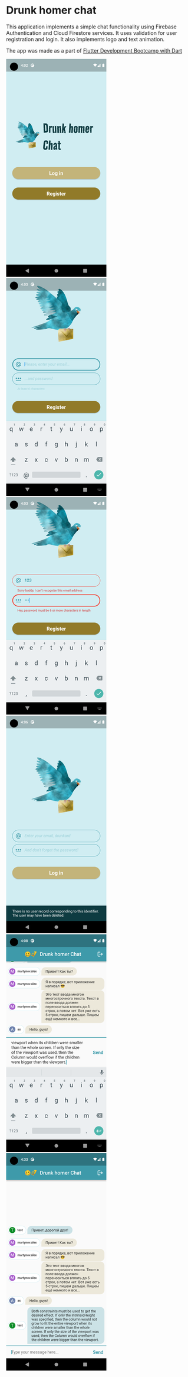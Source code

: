 # Drunk homer chat

This application implements a simple chat functionality using Firebase Authentication and Cloud Firestore services. It uses validation for user registration and login. It also implements logo and text animation.

The app was made as a part of [Flutter Development Bootcamp with Dart](https://github.com/londonappbrewery/Flutter-Course-Resources)

![Screenshot 1](https://raw.githubusercontent.com/martynov-alex/drunk-homer-chat-flutter/main/blob/Screenshot_1.png)
![Screenshot 2](https://raw.githubusercontent.com/martynov-alex/drunk-homer-chat-flutter/main/blob/Screenshot_2.png)
![Screenshot 3](https://raw.githubusercontent.com/martynov-alex/drunk-homer-chat-flutter/main/blob/Screenshot_3.png)
![Screenshot 4](https://raw.githubusercontent.com/martynov-alex/drunk-homer-chat-flutter/main/blob/Screenshot_4.png)
![Screenshot 5](https://raw.githubusercontent.com/martynov-alex/drunk-homer-chat-flutter/main/blob/Screenshot_5.png)
![Screenshot 6](https://raw.githubusercontent.com/martynov-alex/drunk-homer-chat-flutter/main/blob/Screenshot_6.png)

